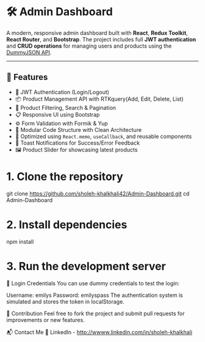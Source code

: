 # 🛠️ Admin Dashboard

A modern, responsive admin dashboard built with **React**, **Redux Toolkit**, **React Router**, and **Bootstrap**. The project includes full **JWT authentication** and **CRUD operations** for managing users and products using the [DummyJSON API](https://dummyjson.com/).

---

## 🚀 Features

- 🔐 JWT Authentication (Login/Logout)
- 📦 Product Management API with RTKquery(Add, Edit, Delete, List)
- 🔎 Product Filtering, Search & Pagination
- 📋 Responsive UI using Bootstrap
- ⚙️ Form Validation with Formik & Yup
- 📂 Modular Code Structure with Clean Architecture
- 🔄 Optimized using `React.memo`, `useCallback`, and reusable components
- 🔔 Toast Notifications for Success/Error Feedback
- 🖼️ Product Slider for showcasing latest products
# 1. Clone the repository
git clone https://github.com/sholeh-khalkhali42/Admin-Dashboard.git
cd Admin-Dashboard

# 2. Install dependencies
npm install

# 3. Run the development server

🔑 Login Credentials
You can use dummy credentials to test the login:

Username: emilys
Password: emilyspass
The authentication system is simulated and stores the token in localStorage.



🙌 Contribution
Feel free to fork the project and submit pull requests for improvements or new features.

📬 Contact Me
💼 LinkedIn - http://wwww.linkedin.com/in/sholeh-khalkhali
